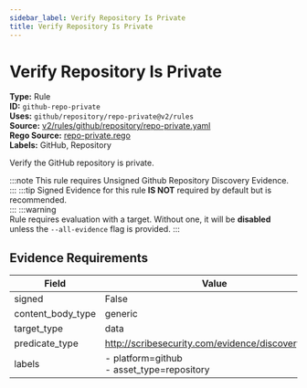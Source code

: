 ```yaml
---
sidebar_label: Verify Repository Is Private
title: Verify Repository Is Private
---  
```

# Verify Repository Is Private  
**Type:** Rule  
**ID:** `github-repo-private`  
**Uses:** `github/repository/repo-private@v2/rules`  
**Source:** [v2/rules/github/repository/repo-private.yaml](https://github.com/scribe-public/sample-policies/blob/main/v2/rules/github/repository/repo-private.yaml)  
**Rego Source:** [repo-private.rego](https://github.com/scribe-public/sample-policies/blob/main/v2/rules/github/repository/repo-private.rego)  
**Labels:** GitHub, Repository  

Verify the GitHub repository is private.

:::note 
This rule requires Unsigned Github Repository Discovery Evidence.  
::: 
:::tip 
Signed Evidence for this rule **IS NOT** required by default but is recommended.  
::: 
:::warning  
Rule requires evaluation with a target. Without one, it will be **disabled** unless the `--all-evidence` flag is provided.
::: 

## Evidence Requirements  
| Field | Value |
|-------|-------|
| signed | False |
| content_body_type | generic |
| target_type | data |
| predicate_type | http://scribesecurity.com/evidence/discovery/v0.1 |
| labels | - platform=github<br/>- asset_type=repository |

